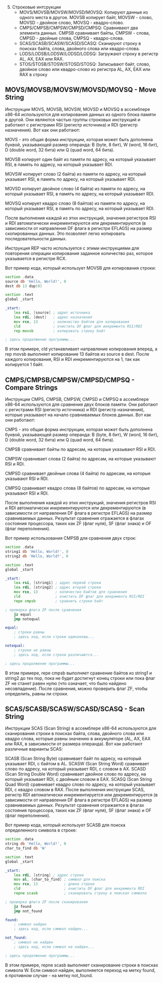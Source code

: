 5. Строковые интсрукции
   - MOVS/MOVSB/MOVSW/MOVSD/MOVSQ: Копируют данные из одного места в другое. MOVSB копирует байт, MOVSW - слово, MOVSD - двойное слово, MOVSQ - квадро-слово.
   - CMPS/CMPSB/CMPSW/CMPSD/CMPSQ: Сравнивают два элемента данных. CMPSB сравнивает байты, CMPSW - слова, CMPSD - двойные слова, CMPSQ - квадро-слова.
   - SCAS/SCASB/SCASW/SCASD/SCASQ: Сканируют строку в поисках байта, слова, двойного слова или квадро-слова.
   - LODS/LODSB/LODSW/LODSD/LODSQ: Загружают строку в регистр AL, AX, EAX или RAX.
   - STOS/STOSB/STOSW/STOSD/STOSQ: Записывают байт, слово, двойное слово или квадро-слово из регистра AL, AX, EAX или RAX в строку
  

## MOVS/MOVSB/MOVSW/MOVSD/MOVSQ - Move String
Инструкции MOVS, MOVSB, MOVSW, MOVSD и MOVSQ в ассемблере x86-64 используются для копирования данных из одного блока памяти в другой. Они являются частью группы строковых инструкций и работают с регистрами RSI (регистр источника) и RDI (регистр назначения). Вот как они работают:

MOVS - это общая форма инструкции, которая может быть дополнена буквой, указывающей размер операнда: B (byte, 8 бит), W (word, 16 бит), D (double word, 32 бита) или Q (quad word, 64 бита).

MOVSB копирует один байт из памяти по адресу, на который указывает RSI, в память по адресу, на который указывает RDI.

MOVSW копирует слово (2 байта) из памяти по адресу, на который указывает RSI, в память по адресу, на который указывает RDI.

MOVSD копирует двойное слово (4 байта) из памяти по адресу, на который указывает RSI, в память по адресу, на который указывает RDI.

MOVSQ копирует квадро слово (8 байтов) из памяти по адресу, на который указывает RSI, в память по адресу, на который указывает RDI.

После выполнения каждой из этих инструкций, значения регистров RSI и RDI автоматически инкрементируются или декрементируются (в зависимости от направления DF флага в регистре EFLAGS) на размер скопированных данных. Это позволяет легко копировать последовательности данных.

Инструкция REP часто используется с этими инструкциями для повторения операции копирования заданное количество раз, которое указывается в регистре RCX.

Вот пример кода, который использует MOVSB для копирования строки:
``` asm
section .data
source db 'Hello, World!', 0
dest db 13 dup(0)

section .text
global _start

_start:
    lea rsi, [source] ; адрес источника
    lea rdi, [dest]   ; адрес назначения
    mov rcx, 13       ; количество байтов для копирования
    cld               ; очистить DF флаг для инкремента RSI/RDI
    rep movsb         ; копировать строку байт

; здесь продолжение программы...
```
В этом примере, cld устанавливает направление копирования вперед, а rep movsb выполняет копирование 13 байтов из source в dest. После каждого копирования, RSI и RDI инкрементируются на 1, так как копируется 1 байт.

## CMPS/CMPSB/CMPSW/CMPSD/CMPSQ - Compare Strings
Инструкции CMPS, CMPSB, CMPSW, CMPSD и CMPSQ в ассемблере x86-64 используются для сравнения двух блоков памяти. Они работают с регистрами RSI (регистр источника) и RDI (регистр назначения), которые указывают на начало сравниваемых блоков данных. Вот как они работают:

CMPS - это общая форма инструкции, которая может быть дополнена буквой, указывающей размер операнда: B (byte, 8 бит), W (word, 16 бит), D (double word, 32 бита) или Q (quad word, 64 бита).

CMPSB сравнивает байты по адресам, на которые указывают RSI и RDI.

CMPSW сравнивает слова (2 байта) по адресам, на которые указывают RSI и RDI.

CMPSD сравнивает двойные слова (4 байта) по адресам, на которые указывают RSI и RDI.

CMPSQ сравнивает квадро слова (8 байтов) по адресам, на которые указывают RSI и RDI.

После выполнения каждой из этих инструкций, значения регистров RSI и RDI автоматически инкрементируются или декрементируются (в зависимости от направления DF флага в регистре EFLAGS) на размер сравниваемых данных. Результат сравнения отражается в флагах состояния процессора, таких как ZF (флаг нуля), SF (флаг знака) и OF (флаг переполнения).

Вот пример использования CMPSB для сравнения двух строк:
``` asm
section .data
string1 db 'Hello, World!', 0
string2 db 'Hello, World?', 0

section .text
global _start

_start:
    lea rsi, [string1] ; адрес первой строки
    lea rdi, [string2] ; адрес второй строки
    mov rcx, 13        ; количество байтов для сравнения
    cld                ; очистить DF флаг для инкремента RSI/RDI
    repe cmpsb         ; сравнить строки байт

; проверка флага ZF после сравнения
    jz equal
    jmp notequal

equal:
    ; строки равны
    ; здесь код, если строки одинаковы...

notequal:
    ; строки не равны
    ; здесь код, если строки различаются...

; здесь продолжение программы...
```
В этом примере, repe cmpsb выполняет сравнение байтов из string1 и string2 до тех пор, пока не будет достигнут конец строки или пока флаг ZF не станет равен нулю (что означает, что было найдено несовпадение). После сравнения, можно проверить флаг ZF, чтобы определить, равны ли строки.

## SCAS/SCASB/SCASW/SCASD/SCASQ - Scan String
Инструкции SCAS (Scan String) в ассемблере x86-64 используются для сканирования строки в поисках байта, слова, двойного слова или квадро слова, которые равны значению в аккумуляторе (AL, AX, EAX или RAX, в зависимости от размера операнда). Вот как работают различные варианты SCAS:

SCASB (Scan String Byte) сравнивает байт по адресу, на который указывает RDI, с байтом в AL.
SCASW (Scan String Word) сравнивает слово по адресу, на который указывает RDI, с словом в AX.
SCASD (Scan String Double Word) сравнивает двойное слово по адресу, на который указывает RDI, с двойным словом в EAX.
SCASQ (Scan String Quad Word) сравнивает квадро слово по адресу, на который указывает RDI, с квадро словом в RAX.
После выполнения инструкции SCAS, регистр RDI автоматически инкрементируется или декрементируется (в зависимости от направления DF флага в регистре EFLAGS) на размер сравниваемых данных. Результат сравнения отражается в флагах состояния процессора, таких как ZF (флаг нуля), SF (флаг знака) и OF (флаг переполнения).

Вот пример кода, который использует SCASB для поиска определенного символа в строке:
``` asm
section .data
string db 'Hello, World!', 0
char_to_find db 'W'

section .text
global _start

_start:
    lea rdi, [string] ; адрес строки
    mov al, [char_to_find] ; символ для поиска
    mov rcx, 13            ; длина строки
    cld                    ; очистить DF флаг для инкремента RDI
    repne scasb            ; сканировать строку в поисках символа

; проверка флага ZF после сканирования
    jz found
    jmp not_found

found:
    ; символ найден
    ; здесь код, если символ найден...

not_found:
    ; символ не найден
    ; здесь код, если символ не найден...

; здесь продолжение программы...
```
В этом примере, repne scasb выполняет сканирование строки в поисках символа W. Если символ найден, выполняется переход на метку found, в противном случае - на метку not_found.
